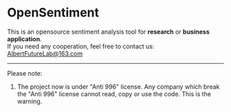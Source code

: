 # OpenSentiment
This is an opensource sentiment analysis tool for **research** or **business application**.  
If you need any cooperation, feel free to contact us:  
AlbertFutureLab@163.com

---------------------------
Please note:
1. The project now is under "Anti 996" license. Any company which break the "Anti 996" license cannot read, copy or use the code. This is the warning.
